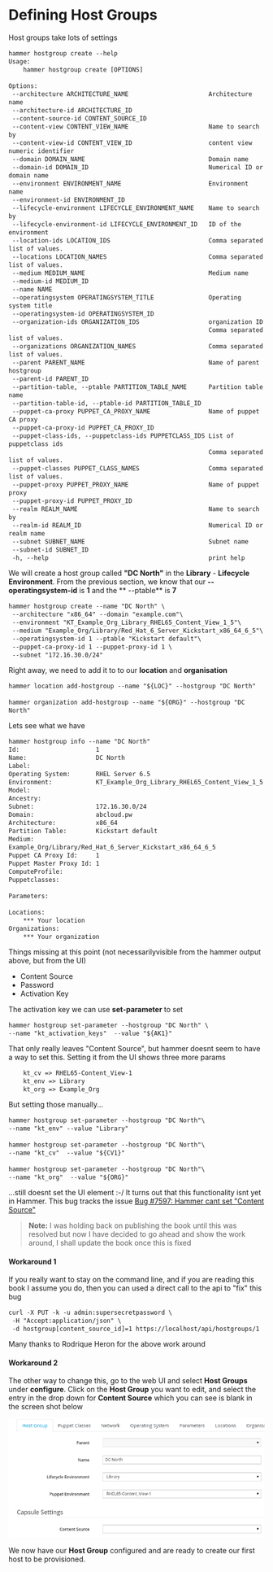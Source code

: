 # Defining Host Groups

Host groups take lots of settings

```
hammer hostgroup create --help
Usage:
    hammer hostgroup create [OPTIONS]

Options:
 --architecture ARCHITECTURE_NAME                      Architecture name
 --architecture-id ARCHITECTURE_ID                      
 --content-source-id CONTENT_SOURCE_ID                  
 --content-view CONTENT_VIEW_NAME                      Name to search by
 --content-view-id CONTENT_VIEW_ID                     content view numeric identifier
 --domain DOMAIN_NAME                                  Domain name
 --domain-id DOMAIN_ID                                 Numerical ID or domain name
 --environment ENVIRONMENT_NAME                        Environment name
 --environment-id ENVIRONMENT_ID                        
 --lifecycle-environment LIFECYCLE_ENVIRONMENT_NAME    Name to search by
 --lifecycle-environment-id LIFECYCLE_ENVIRONMENT_ID   ID of the environment
 --location-ids LOCATION_IDS                           Comma separated list of values.
 --locations LOCATION_NAMES                            Comma separated list of values.
 --medium MEDIUM_NAME                                  Medium name
 --medium-id MEDIUM_ID                                  
 --name NAME                                            
 --operatingsystem OPERATINGSYSTEM_TITLE               Operating system title
 --operatingsystem-id OPERATINGSYSTEM_ID                
 --organization-ids ORGANIZATION_IDS                   organization ID
                                                       Comma separated list of values.
 --organizations ORGANIZATION_NAMES                    Comma separated list of values.
 --parent PARENT_NAME                                  Name of parent hostgroup
 --parent-id PARENT_ID                                  
 --partition-table, --ptable PARTITION_TABLE_NAME      Partition table name
 --partition-table-id, --ptable-id PARTITION_TABLE_ID   
 --puppet-ca-proxy PUPPET_CA_PROXY_NAME                Name of puppet CA proxy
 --puppet-ca-proxy-id PUPPET_CA_PROXY_ID                
 --puppet-class-ids, --puppetclass-ids PUPPETCLASS_IDS List of puppetclass ids
                                                       Comma separated list of values.
 --puppet-classes PUPPET_CLASS_NAMES                   Comma separated list of values.
 --puppet-proxy PUPPET_PROXY_NAME                      Name of puppet proxy
 --puppet-proxy-id PUPPET_PROXY_ID                      
 --realm REALM_NAME                                    Name to search by
 --realm-id REALM_ID                                   Numerical ID or realm name
 --subnet SUBNET_NAME                                  Subnet name
 --subnet-id SUBNET_ID                                  
 -h, --help                                            print help
```

We will create a host group called **"DC North"** in the **Library** - **Lifecycle Environment**. From the previous section, we know that our **--operatingsystem-id** is **1** and the ** --ptable** is **7**

```
hammer hostgroup create --name "DC North" \
 --architecture "x86_64" --domain "example.com"\
 --environment "KT_Example_Org_Library_RHEL65_Content_View_1_5"\
 --medium "Example_Org/Library/Red_Hat_6_Server_Kickstart_x86_64_6_5"\
 --operatingsystem-id 1 --ptable "Kickstart default"\
 --puppet-ca-proxy-id 1 --puppet-proxy-id 1 \ 
 --subnet "172.16.30.0/24"
```

Right away, we need to add it to to our **location** and **organisation**

```
hammer location add-hostgroup --name "${LOC}" --hostgroup "DC North"

hammer organization add-hostgroup --name "${ORG}" --hostgroup "DC North"
```
Lets see what we have

```
hammer hostgroup info --name "DC North"
Id:                     1
Name:                   DC North
Label:
Operating System:       RHEL Server 6.5
Environment:            KT_Example_Org_Library_RHEL65_Content_View_1_5
Model:
Ancestry:
Subnet:                 172.16.30.0/24
Domain:                 abcloud.pw
Architecture:           x86_64
Partition Table:        Kickstart default
Medium:                 Example_Org/Library/Red_Hat_6_Server_Kickstart_x86_64_6_5
Puppet CA Proxy Id:     1
Puppet Master Proxy Id: 1
ComputeProfile:
Puppetclasses:

Parameters:

Locations:
    *** Your location
Organizations:
    *** Your organization
```


Things missing at this point (not necessarilyvisible from the hammer output above, but from the UI)

* Content Source
* Password
* Activation Key

The activation key we can use **set-parameter** to set

```
hammer hostgroup set-parameter --hostgroup "DC North" \
--name "kt_activation_keys"  --value "${AK1}"
```

That only really leaves "Content Source", but hammer doesnt seem to have a way to set this. Setting it from the UI shows three more params

```
    kt_cv => RHEL65-Content_View-1
    kt_env => Library
    kt_org => Example_Org
```

But setting those manually...

```
hammer hostgroup set-parameter --hostgroup "DC North"\
--name "kt_env" --value "Library"

hammer hostgroup set-parameter --hostgroup "DC North"\
--name "kt_cv"  --value "${CV1}"

hammer hostgroup set-parameter --hostgroup "DC North"\
--name "kt_org"  --value "${ORG}"
```

...still doesnt set the UI element :-/ It turns out that this functionality isnt yet in Hammer. This bug tracks the issue [Bug #7597: Hammer cant set "Content Source"](http://projects.theforeman.org/issues/7597)

>**Note:** I was holding back on publishing the book until this was resolved but now I have decided to go ahead and show the work around, I shall update the book once this is fixed


#### Workaround 1
If you really want to stay on the command line, and if you are reading this book I assume you do, then you can used a direct call to the api to "fix" this bug

```
curl -X PUT -k -u admin:supersecretpassword \
 -H "Accept:application/json" \
 -d hostgroup[content_source_id]=1 https://localhost/api/hostgroups/1
```

Many thanks to Rodrique Heron  for the above work around


#### Workaround 2

The other way to change this, go to the web UI and select **Host Groups** under **configure**. Click on the **Host Group** you want to edit, and select the entry in the drop down for **Content Source** which you can see is blank in the screen shot below

![](../images/set-content-source.png)

We now have our **Host Group** configured and are ready to create our first host to be provisioned.


